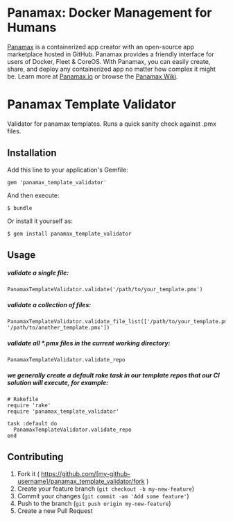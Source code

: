 # Panamax: Docker Management for Humans

[Panamax](http://panamax.io) is a containerized app creator with an open-source app marketplace hosted in GitHub. Panamax provides a friendly interface for users of Docker, Fleet & CoreOS. With Panamax, you can easily create, share, and deploy any containerized app no matter how complex it might be. Learn more at [Panamax.io](http://panamax.io) or browse the [Panamax Wiki](https://github.com/CenturyLinkLabs/panamax-ui/wiki).


# Panamax Template Validator

Validator for panamax templates. Runs a quick sanity check against .pmx files.

## Installation

Add this line to your application's Gemfile:

    gem 'panamax_template_validator'

And then execute:

    $ bundle

Or install it yourself as:

    $ gem install panamax_template_validator

## Usage

##### validate a single file:
```
PanamaxTemplateValidator.validate('/path/to/your_template.pmx')
```

##### validate a collection of files:
```
PanamaxTemplateValidator.validate_file_list(['/path/to/your_template.pmx', '/path/to/another_template.pmx'])
```

##### validate all *.pmx files in the current working directory:

```
PanamaxTemplateValidator.validate_repo
```

##### we generally create a default rake task in our template repos that our CI solution will execute, for example:

``` 
# Rakefile
require 'rake'
require 'panamax_template_validator'

task :default do
  PanamaxTemplateValidator.validate_repo
end
```

## Contributing

1. Fork it ( https://github.com/[my-github-username]/panamax_template_validator/fork )
2. Create your feature branch (`git checkout -b my-new-feature`)
3. Commit your changes (`git commit -am 'Add some feature'`)
4. Push to the branch (`git push origin my-new-feature`)
5. Create a new Pull Request
